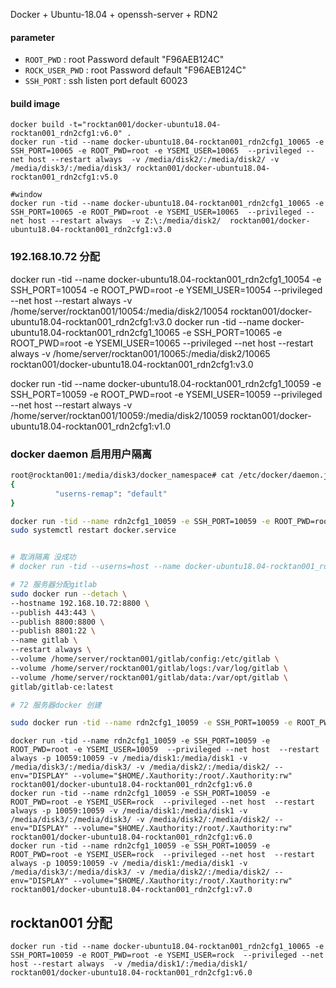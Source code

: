 Docker + Ubuntu-18.04 + openssh-server + RDN2

#### parameter

* `ROOT_PWD` : root Password   default "F96AEB124C"
* `ROCK_USER_PWD` : root Password   default "F96AEB124C"
* `SSH_PORT` : ssh listen port   default 60023


#### build image


```
docker build -t="rocktan001/docker-ubuntu18.04-rocktan001_rdn2cfg1:v6.0" .
docker run -tid --name docker-ubuntu18.04-rocktan001_rdn2cfg1_10065 -e SSH_PORT=10065 -e ROOT_PWD=root -e YSEMI_USER=10065  --privileged --net host --restart always  -v /media/disk2/:/media/disk2/ -v /media/disk3/:/media/disk3/ rocktan001/docker-ubuntu18.04-rocktan001_rdn2cfg1:v5.0

#window
docker run -tid --name docker-ubuntu18.04-rocktan001_rdn2cfg1_10065 -e SSH_PORT=10065 -e ROOT_PWD=root -e YSEMI_USER=10065  --privileged --net host --restart always  -v Z:\:/media/disk2/  rocktan001/docker-ubuntu18.04-rocktan001_rdn2cfg1:v3.0
```





### 192.168.10.72 分配
docker run -tid --name docker-ubuntu18.04-rocktan001_rdn2cfg1_10054 -e SSH_PORT=10054 -e ROOT_PWD=root -e YSEMI_USER=10054  --privileged --net host --restart always  -v /home/server/rocktan001/10054:/media/disk2/10054  rocktan001/docker-ubuntu18.04-rocktan001_rdn2cfg1:v3.0
docker run -tid --name docker-ubuntu18.04-rocktan001_rdn2cfg1_10065 -e SSH_PORT=10065 -e ROOT_PWD=root -e YSEMI_USER=10065  --privileged --net host --restart always  -v /home/server/rocktan001/10065:/media/disk2/10065  rocktan001/docker-ubuntu18.04-rocktan001_rdn2cfg1:v3.0

docker run -tid --name docker-ubuntu18.04-rocktan001_rdn2cfg1_10059 -e SSH_PORT=10059 -e ROOT_PWD=root -e YSEMI_USER=10059  --privileged --net host --restart always  -v /home/server/rocktan001/10059:/media/disk2/10059  rocktan001/docker-ubuntu18.04-rocktan001_rdn2cfg1:v1.0


### docker daemon 启用用户隔离
```bash
root@rocktan001:/media/disk3/docker_namespace# cat /etc/docker/daemon.json 
{
          "userns-remap": "default"
}

docker run -tid --name rdn2cfg1_10059 -e SSH_PORT=10059 -e ROOT_PWD=root -e YSEMI_USER=10059  --device /dev/fuse --cap-add SYS_ADMIN --security-opt apparmor:unconfined  --restart always -p 10059:10059  -v /media/disk3/:/media/disk3/ -v /media/disk2/:/media/disk2/ --env="DISPLAY" --volume="$HOME/.Xauthority:/root/.Xauthority:rw"  rocktan001/docker-ubuntu18.04-rocktan001_rdn2cfg1:v6.0
sudo systemctl restart docker.service


# 取消隔离 没成功
# docker run -tid --userns=host --name docker-ubuntu18.04-rocktan001_rdn2cfg1_10059 -e SSH_PORT=10059 -e ROOT_PWD=root -e YSEMI_USER=10059  --device /dev/fuse --cap-add SYS_ADMIN --security-opt apparmor:unconfined  --restart always -p 10059:10059  -v /media/disk3/:/media/disk3/ -v /media/disk2/:/media/disk2/  rocktan001/docker-ubuntu18.04-rocktan001_rdn2cfg1:v5.0

# 72 服务器分配gitlab
sudo docker run --detach \
--hostname 192.168.10.72:8800 \
--publish 443:443 \
--publish 8800:8800 \
--publish 8801:22 \
--name gitlab \
--restart always \
--volume /home/server/rocktan001/gitlab/config:/etc/gitlab \
--volume /home/server/rocktan001/gitlab/logs:/var/log/gitlab \
--volume /home/server/rocktan001/gitlab/data:/var/opt/gitlab \
gitlab/gitlab-ce:latest

# 72 服务器docker 创建

sudo docker run -tid --name rdn2cfg1_10059 -e SSH_PORT=10059 -e ROOT_PWD=root -e YSEMI_USER=10059  --device /dev/fuse --cap-add SYS_ADMIN --security-opt apparmor:unconfined  --restart always -p 10059:10059 --env="DISPLAY" --volume="$HOME/.Xauthority:/root/.Xauthority:rw"  -v /home/server/rocktan001/docker_share:/home/10059/docker_share -v /home/server/rocktan001/10059:/home/10059  rocktan001/docker-ubuntu18.04-rocktan001_rdn2cfg1:v6.0
```

```text
docker run -tid --name rdn2cfg1_10059 -e SSH_PORT=10059 -e ROOT_PWD=root -e YSEMI_USER=10059  --privileged --net host  --restart always -p 10059:10059 -v /media/disk1:/media/disk1 -v /media/disk3/:/media/disk3/ -v /media/disk2/:/media/disk2/ --env="DISPLAY" --volume="$HOME/.Xauthority:/root/.Xauthority:rw"  rocktan001/docker-ubuntu18.04-rocktan001_rdn2cfg1:v6.0
docker run -tid --name rdn2cfg1_10059 -e SSH_PORT=10059 -e ROOT_PWD=root -e YSEMI_USER=rock  --privileged --net host  --restart always -p 10059:10059 -v /media/disk1:/media/disk1 -v /media/disk3/:/media/disk3/ -v /media/disk2/:/media/disk2/ --env="DISPLAY" --volume="$HOME/.Xauthority:/root/.Xauthority:rw"  rocktan001/docker-ubuntu18.04-rocktan001_rdn2cfg1:v6.0
docker run -tid --name rdn2cfg1_10059 -e SSH_PORT=10059 -e ROOT_PWD=root -e YSEMI_USER=rock  --privileged --net host  --restart always -p 10059:10059 -v /media/disk1:/media/disk1 -v /media/disk3/:/media/disk3/ -v /media/disk2/:/media/disk2/ --env="DISPLAY" --volume="$HOME/.Xauthority:/root/.Xauthority:rw"  rocktan001/docker-ubuntu18.04-rocktan001_rdn2cfg1:v7.0
```

## rocktan001 分配
```text
docker run -tid --name docker-ubuntu18.04-rocktan001_rdn2cfg1_10065 -e SSH_PORT=10059 -e ROOT_PWD=root -e YSEMI_USER=rock  --privileged --net host --restart always  -v /media/disk1/:/media/disk1/  rocktan001/docker-ubuntu18.04-rocktan001_rdn2cfg1:v6.0
```